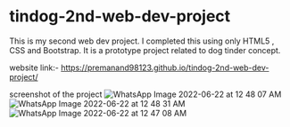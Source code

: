# tindog-2nd-web-dev-project
This is my second web dev project. I completed this using only HTML5 , CSS and Bootstrap. It is a prototype project related to dog tinder concept.

website link:-  https://premanand98123.github.io/tindog-2nd-web-dev-project/

screenshot of the project
![WhatsApp Image 2022-06-22 at 12 48 07 AM](https://user-images.githubusercontent.com/77653316/174884168-d084e497-20f0-48f9-8575-a69e6d267a80.jpeg)
![WhatsApp Image 2022-06-22 at 12 48 31 AM](https://user-images.githubusercontent.com/77653316/174884177-5e28f6a6-3369-49c1-9806-c8981808f1ee.jpeg)
![WhatsApp Image 2022-06-22 at 12 47 08 AM](https://user-images.githubusercontent.com/77653316/174884179-73477dbd-1845-4dba-b5a3-23b373f5a5c2.jpeg)
